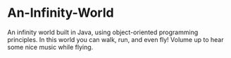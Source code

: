 # An-Infinity-World
An infinity world built in Java, using object-oriented programming principles. In this world you can  walk, run, and even fly! Volume up to hear some nice music while flying.
